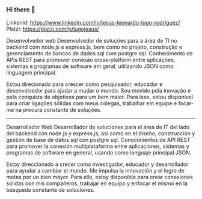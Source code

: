 ### Hi there 👋

Linkenid: https://www.linkedin.com/in/jesus-leonardo-lugo-rodriguez/
Platzi: https://platzi.com/p/lugojesus/

Desenvolvedor web
Desenvolvedor de soluções para a área de TI no backend com node.js e express.js, bem como no projeto, construção e gerenciamento de bancos de dados sql com postgre sql. Conhecimento de APIs REST para promover conexão cross-platform entre aplicações, sistemas e programas de software em geral, utilizando JSON como linguagem principal.

Estou direcionado para crescer como pesquisador, educador e desenvolvedor para ajudar a mudar o mundo. Sou movido pela inovação e pela conquista de objetivos para um bem maior. Para isso, estou disponível para criar ligações sólidas com meus colegas, trabalhar em equipe e focar-me na procura constante de soluções.

---------------------------------------------------------------------------------------------------------------------------------------------------------------

Desarrollador Web
Desarrollador de soluciones para el área de IT del lado del backend con node.js y express.js, así como en el diseño, construcción y gestión de base de datos sql con postgre sql. Conocimientos de API REST para promover la conexión multiplataforma entre aplicaciones, sistemas y programas de software en general, usando como lenguaje principal JSON.

Estoy direccionado a crecer como investigador, educador y desarrollador para ayudar a cambiar el mundo. Me impulsa la innovación y el logro de metas por un bien mayor. Para ello, estoy disponible para crear conexiones solidas con mis compañeros, trabajar en equipo y enfocar el mismo en la búsqueda constante de soluciones. 

